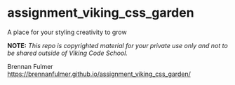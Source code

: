 assignment_viking_css_garden
============================

A place for your styling creativity to grow


**NOTE:** *This repo is copyrighted material for your private use only and not to be shared outside of Viking Code School.*

Brennan Fulmer
https://brennanfulmer.github.io/assignment_viking_css_garden/
